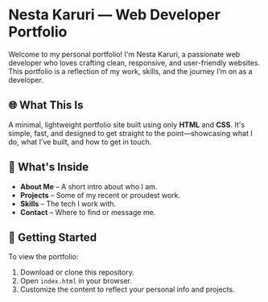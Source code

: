 # Nesta Karuri — Web Developer Portfolio

Welcome to my personal portfolio! I'm Nesta Karuri, a passionate web developer who loves crafting clean, responsive, and user-friendly websites. This portfolio is a reflection of my work, skills, and the journey I’m on as a developer.

## 🌐 What This Is

A minimal, lightweight portfolio site built using only **HTML** and **CSS**. It's simple, fast, and designed to get straight to the point—showcasing what I do, what I’ve built, and how to get in touch.

## 🔧 What's Inside

- **About Me** – A short intro about who I am.
- **Projects** – Some of my recent or proudest work.
- **Skills** – The tech I work with.
- **Contact** – Where to find or message me.

## 🚀 Getting Started

To view the portfolio:

1. Download or clone this repository.
2. Open `index.html` in your browser.
3. Customize the content to reflect your personal info and projects.
